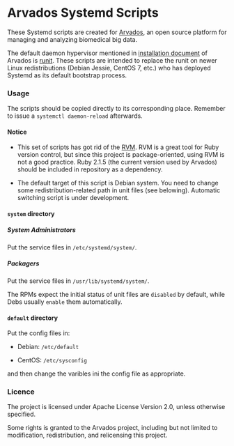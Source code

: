 # Arvados Systemd Scripts

These Systemd scripts are created for [Arvados](https://github.com/curoverse/arvados), an open source platform for managing and analyzing biomedical big data.

The default daemon hypervisor mentioned in [installation document](http://doc.arvados.org/install/index.html) of Arvados is [runit](http://smarden.org/runit/). These scripts are intended to replace the runit on newer Linux redistributions (Debian Jessie, CentOS 7, etc.) who has deployed Systemd as its default bootstrap process.

### Usage

The scripts should be copied directly to its corresponding place.
Remember to issue a ```systemctl daemon-reload``` afterwards.

#### Notice

* This set of scripts has got rid of the [RVM](https://rvm.io/). RVM is a great tool for Ruby version control, but since this project is package-oriented, using RVM is not a good practice. Ruby 2.1.5 (the current version used by Arvados) should be included in repository as a dependency.

* The default target of this script is Debian system. You need to change some redistribution-related path in unit files (see belowing). Automatic switching script is under development.

#### ```system``` directory

##### System Administrators

Put the service files in ```/etc/systemd/system/```.

##### Packagers

Put the service files in ```/usr/lib/systemd/system/```.

The RPMs expect the initial status of unit files are ```disabled``` by default, while Debs usually ```enable``` them automatically.

#### ```default``` directory

Put the config files in:

* Debian: ```/etc/default```

* CentOS: ```/etc/sysconfig```

and then change the varibles ini the config file as appropriate.

### Licence

The project is licensed under Apache License Version 2.0, unless otherwise specified.

Some rights is granted to the Arvados project, including but not limited to modification, redistribution, and relicensing this project.
